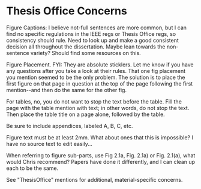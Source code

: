 # Thesis Office Concerns

Figure Captions: I believe not-full sentences are more common, but I can find no
specific regulations in the IEEE regs or Thesis Office regs, so consistency
should rule. Need to look up and make a good consistent decision all throughout
the dissertation. Maybe lean towards the non-sentence variety? Should find some
resources on this.


Figure Placement. FYI: They are absolute sticklers. Let me know if you have any
questions after you take a look at their rules. That one fig placement you
mention seemed to be the only problem. The solution is to place the first figure
on that page in question at the top of the page following the first mention--and
then do the same for the other fig.

For tables, no,  you do not want to stop the text before the table. Fill the
page with the table mention with text; in other words, do not stop the text.
Then place the table title on a page alone, followed by the table.


Be sure to include appendices, labeled A, B, C, etc.


Figure text must be at least 2mm. What about ones that this is impossible? I
have no source text to edit easily...


When referring to figure sub-parts, use Fig 2.1a, Fig. 2.1a) or Fig. 2.1(a),
what would Chris recommend? Papers have done it differently, and I can clean up
each to be the same.


See "ThesisOffice" mentions for additional, material-specific concerns.

